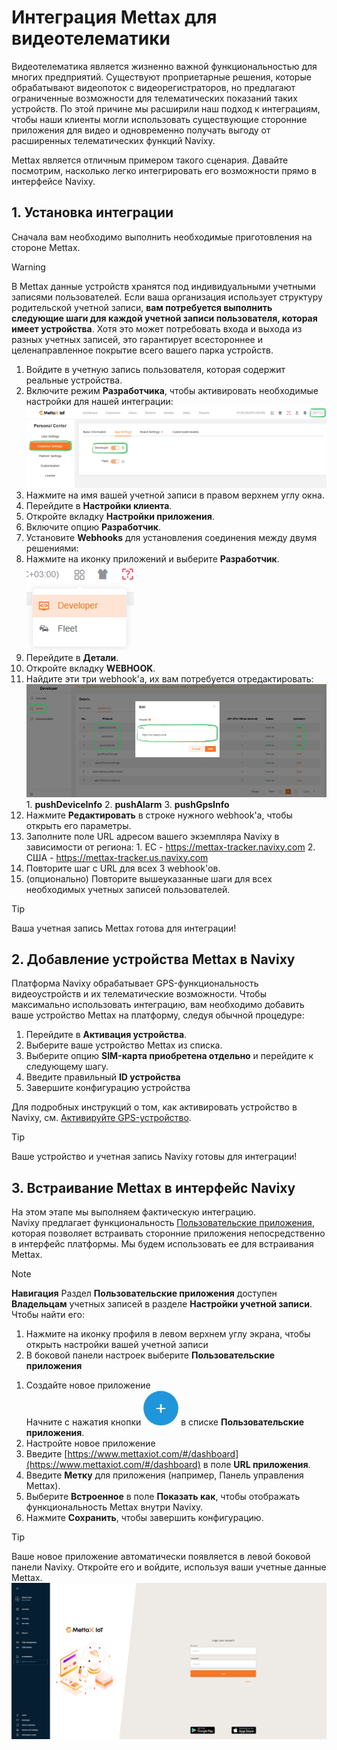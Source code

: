 # Интеграция Mettax для видеотелематики

Видеотелематика является жизненно важной функциональностью для многих предприятий. Существуют проприетарные решения, которые обрабатывают видеопоток с видеорегистраторов, но предлагают ограниченные возможности для телематических показаний таких устройств. По этой причине мы расширили наш подход к интеграциям, чтобы наши клиенты могли использовать существующие сторонние приложения для видео и одновременно получать выгоду от расширенных телематических функций Navixy.

Mettax является отличным примером такого сценария. Давайте посмотрим, насколько легко интегрировать его возможности прямо в интерфейсе Navixy.

## 1\. Установка интеграции

Сначала вам необходимо выполнить необходимые приготовления на стороне Mettax.

> [!WARNING]
> В Mettax данные устройств хранятся под индивидуальными учетными записями пользователей. Если ваша организация использует структуру родительской учетной записи, **вам потребуется выполнить следующие шаги для каждой учетной записи пользователя, которая имеет устройства**. Хотя это может потребовать входа и выхода из разных учетных записей, это гарантирует всестороннее и целенаправленное покрытие всего вашего парка устройств.

1. Войдите в учетную запись пользователя, которая содержит реальные устройства.
2. Включите режим **Разработчика**, чтобы активировать необходимые настройки для нашей интеграции:![ceb63a50bd89435aad834c23712c5c80.png](attachments/ceb63a50bd89435aad834c23712c5c80.png)
  1. Нажмите на имя вашей учетной записи в правом верхнем углу окна.
  2. Перейдите в **Настройки клиента**.
  3. Откройте вкладку **Настройки приложения**.
  4. Включите опцию **Разработчик**.
3. Установите **Webhooks** для установления соединения между двумя решениями:
  1. Нажмите на иконку приложений и выберите **Разработчик**.![270010898d274b6883cb3feba10b1a89.png](attachments/270010898d274b6883cb3feba10b1a89.png)
  2. Перейдите в **Детали**.
  3. Откройте вкладку **WEBHOOK**.
  4. Найдите эти три webhook'а, их вам потребуется отредактировать:![ef50a13490974d1daceb7a5c41358612.png](attachments/ef50a13490974d1daceb7a5c41358612.png)
    1. **pushDeviceInfo**
    2. **pushAlarm**
    3. **pushGpsInfo**
  5. Нажмите **Редактировать** в строке нужного webhook'а, чтобы открыть его параметры.
  6. Заполните поле URL адресом вашего экземпляра Navixy в зависимости от региона:
    1. ЕС - https://mettax-tracker.navixy.com
    2. США - https://mettax-tracker.us.navixy.com
  7. Повторите шаг с URL для всех 3 webhook'ов.
4. (опционально) Повторите вышеуказанные шаги для всех необходимых учетных записей пользователей.

> [!TIP]
> Ваша учетная запись Mettax готова для интеграции!

## 2\. Добавление устройства Mettax в Navixy

Платформа Navixy обрабатывает GPS-функциональность видеоустройств и их телематические возможности. Чтобы максимально использовать интеграцию, вам необходимо добавить ваше устройство Mettax на платформу, следуя обычной процедуре:

1. Перейдите в **Активация устройства**.
2. Выберите ваше устройство Mettax из списка.
3. Выберите опцию **SIM-карта приобретена отдельно** и перейдите к следующему шагу.
4. Введите правильный **ID устройства**
5. Завершите конфигурацию устройства

Для подробных инструкций о том, как активировать устройство в Navixy, см. [Активируйте GPS-устройство](https://squaregps.atlassian.net/wiki/spaces/UDOCRU/pages/2922809628/GPS-?atlOrigin=eyJpIjoiMDJlZDNhNzUzNzExNDc1NGFiZjk2MWU2ODNmM2ZhODQiLCJwIjoiYyJ9).

> [!TIP]
> Ваше устройство и учетная запись Navixy готовы для интеграции!

## 3\. Встраивание Mettax в интерфейс Navixy

На этом этапе мы выполняем фактическую интеграцию.  
Navixy предлагает функциональность [Пользовательские приложения](https://squaregps.atlassian.net/wiki/spaces/UDOCRU/pages/3016753291?atlOrigin=eyJpIjoiZjJhOTY3YTAyYmM3NDBmZWI0ZTc1ZGJhYTI4OTY1YzciLCJwIjoiYyJ9), которая позволяет встраивать сторонние приложения непосредственно в интерфейс платформы. Мы будем использовать ее для встраивания Mettax.

> [!NOTE]
> **Навигация**
> Раздел **Пользовательские приложения** доступен **Владельцам** учетных записей в разделе **Настройки учетной записи**. Чтобы найти его:
> 1. Нажмите на иконку профиля в левом верхнем углу экрана, чтобы открыть настройки вашей учетной записи
> 2. В боковой панели настроек выберите **Пользовательские приложения**

1. Создайте новое приложение  
Начните с нажатия кнопки ![image-20250725-081950.png](attachments/image-20250725-081950.png)
 в списке **Пользовательские приложения**.
2. Настройте новое приложение
  1. Введите [https://www.mettaxiot.com/#/dashboard](https://www.mettaxiot.com/#/dashboard) в поле **URL приложения**.
  2. Введите **Метку** для приложения (например, Панель управления Mettax).
  3. Выберите **Встроенное** в поле **Показать как**, чтобы отображать функциональность Mettax внутри Navixy.
3. Нажмите **Сохранить**, чтобы завершить конфигурацию.

> [!TIP]
> Ваше новое приложение автоматически появляется в левой боковой панели Navixy. Откройте его и войдите, используя ваши учетные данные Mettax.
> ![fd9ce745abbe45988367b4a0e4e799a5.png](attachments/fd9ce745abbe45988367b4a0e4e799a5.png)